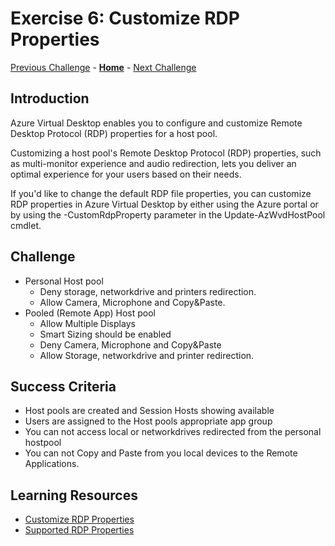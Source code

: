 # Exercise 6: Customize RDP Properties

[Previous Challenge](./05-scaling-plan.md) - **[Home](../Readne.md)** - [Next Challenge](./07-Configure-MFA.md)

## Introduction
Azure Virtual Desktop enables you to configure and customize Remote Desktop Protocol (RDP) properties for a host pool. 

Customizing a host pool's Remote Desktop Protocol (RDP) properties, such as multi-monitor experience and audio redirection, lets you deliver an optimal experience for your users based on their needs. 

If you'd like to change the default RDP file properties, you can customize RDP properties in Azure Virtual Desktop by either using the Azure portal or by using the -CustomRdpProperty parameter in the Update-AzWvdHostPool cmdlet.

## Challenge 

- Personal Host pool
    - Deny storage, networkdrive and printers redirection.
    - Allow Camera,  Microphone and Copy&Paste.
- Pooled (Remote App) Host pool 
    - Allow Multiple Displays
    - Smart Sizing should be enabled
    - Deny Camera, Microphone and Copy&Paste
    - Allow Storage, networkdrive and printer redirection.

## Success Criteria
- Host pools are created and Session Hosts showing available
- Users are assigned to the Host pools appropriate app group
- You can not access local or networkdrives redirected from the personal hostpool
- You can not Copy and Paste from you local devices to the Remote Applications.

## Learning Resources
- [Customize RDP Properties](https://learn.microsoft.com/en-us/azure/virtual-desktop/customize-rdp-properties)
- [Supported RDP Properties](https://learn.microsoft.com/en-us/windows-server/remote/remote-desktop-services/clients/rdp-files)
